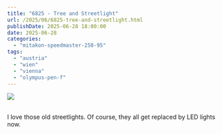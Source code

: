 ```yaml
---
title: "6825 - Tree and Streetlight"
url: /2025/06/6825-tree-and-streetlight.html
publishDate: 2025-06-28 18:00:00
date: 2025-06-28
categories:
  - "mitakon-speedmaster-250-95"
tags:
  - "austria"
  - "wien"
  - "vienna"
  - "olympus-pen-f"
---
```

<div class="container">
<div class="center"><a target="_blank" href="https://d25zfm9zpd7gm5.cloudfront.net/1200x1200/2021/20210124_122409_lr.jpg"><img class="webfeedsFeaturedVisual" src="https://d25zfm9zpd7gm5.cloudfront.net/0600x0600/2021/20210124_122409_lr.jpg" /></a></div>
</div>
<br />

I love those old streetlights. Of course, they all get
replaced by LED lights now.
